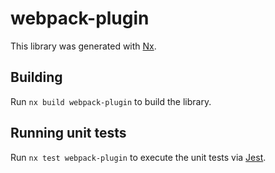 # webpack-plugin

This library was generated with [Nx](https://nx.dev).

## Building

Run `nx build webpack-plugin` to build the library.

## Running unit tests

Run `nx test webpack-plugin` to execute the unit tests via [Jest](https://jestjs.io).
